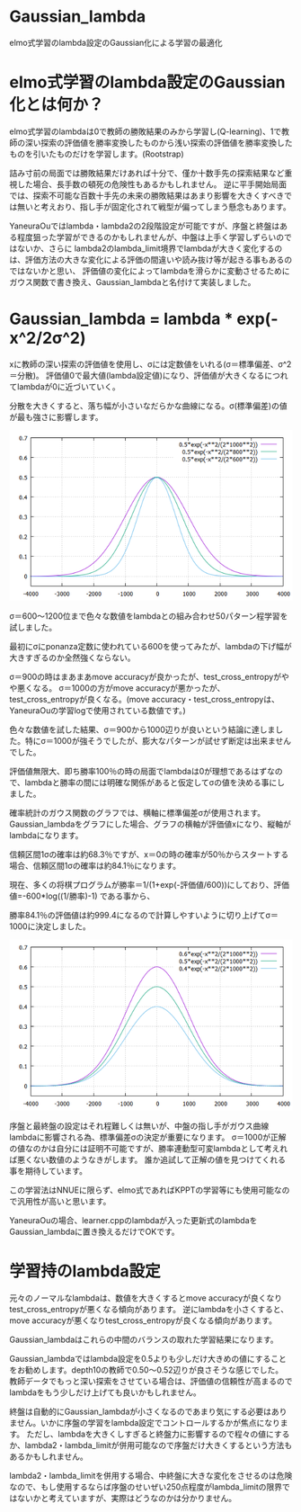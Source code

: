 # Gaussian_lambda
elmo式学習のlambda設定のGaussian化による学習の最適化

# elmo式学習のlambda設定のGaussian化とは何か？
elmo式学習のlambdaは0で教師の勝敗結果のみから学習し(Q-learning)、1で教師の深い探索の評価値を勝率変換したものから浅い探索の評価値を勝率変換したものを引いたものだけを学習します。(Rootstrap)

詰み寸前の局面では勝敗結果だけあれば十分で、僅か十数手先の探索結果など重視した場合、長手数の頓死の危険性もあるかもしれません。
逆に平手開始局面では、探索不可能な百数十手先の未来の勝敗結果はあまり影響を大きくすべきでは無いと考えおり、指し手が固定化されて戦型が偏ってしまう懸念もあります。

YaneuraOuではlambda・lambda2の2段階設定が可能ですが、序盤と終盤はある程度狙った学習ができるのかもしれませんが、中盤は上手く学習しずらいのではないか、さらに
lambda2のlambda_limit境界でlambdaが大きく変化するのは、評価方法の大きな変化による評価の間違いや読み抜け等が起きる事もあるのではないかと思い、
評価値の変化によってlambdaを滑らかに変動させるためにガウス関数で書き換え、Gaussian_lambdaと名付けて実装しました。

# Gaussian_lambda = lambda * exp(-x^2/2σ^2)
xに教師の深い探索の評価値を使用し、σには定数値をいれる(σ＝標準偏差、σ^2＝分散)。
評価値0で最大値(lambda設定値)になり、評価値が大きくなるにつれてlambdaが0に近づいていく。

分散を大きくすると、落ち幅が小さいなだらかな曲線になる。σ(標準偏差)の値が最も強さに影響します。

![Gaussian_lambda(lambda0.5_σ600・800・1000)](https://raw.githubusercontent.com/Bonta0729/Gaussian_lambda/master/Gaussian_lambda(lambda0.5_%CF%83600%E3%83%BB800%E3%83%BB1000).png)

σ＝600～1200位まで色々な数値をlambdaとの組み合わせ50パターン程学習を試しました。

最初にσにponanza定数に使われている600を使ってみたが、lambdaの下げ幅が大きすぎるのか全然強くならない。

σ＝900の時はまあまあmove accuracyが良かったが、test_cross_entropyがやや悪くなる。
σ＝1000の方がmove accuracyが悪かったが、test_cross_entropyが良くなる。(move accuracy・test_cross_entropyは、YaneuraOuの学習logで使用されている数値です。)

色々な数値を試した結果、σ＝900から1000辺りが良いという結論に達しました。特にσ＝1000が強そうでしたが、膨大なパターンが試せず断定は出来ませんでした。

評価値無限大、即ち勝率100％の時の局面でlambdaは0が理想であるはずなので、lambdaと勝率の間には明確な関係があると仮定してσの値を決める事にしました。

確率統計のガウス関数のグラフでは、横軸に標準偏差σが使用されます。
Gaussian_lambdaをグラフにした場合、グラフの横軸が評価値xになり、縦軸がlambdaになります。

信頼区間1σの確率は約68.3％ですが、x＝0の時の確率が50％からスタートする場合、信頼区間1σの確率は約84.1％になります。

現在、多くの将棋プログラムが勝率＝1/(1+exp(-評価値/600))にしており、評価値=-600*log((1/勝率)-1) である事から、

勝率84.1％の評価値は約999.4になるので計算しやすいように切り上げてσ＝1000に決定しました。

![Gaussian_lambda(σ1000_lambda0.6・0.5・0.4)](https://raw.githubusercontent.com/Bonta0729/Gaussian_lambda/master/Gaussian_lambda(%CF%831000_lambda0.6%E3%83%BB0.5%E3%83%BB0.4).png)

序盤と最終盤の設定はそれ程難しくは無いが、中盤の指し手がガウス曲線lambdaに影響される為、標準偏差σの決定が重要になります。
σ＝1000が正解の値なのかは自分には証明不可能ですが、勝率連動型可変lambdaとして考えれば悪くない数値のようなきがします。
誰か追試して正解の値を見つけてくれる事を期待しています。

この学習法はNNUEに限らず、elmo式であればKPPTの学習等にも使用可能なので汎用性が高いと思います。

YaneuraOuの場合、learner.cppのlambdaが入った更新式のlambdaをGaussian_lambdaに置き換えるだけでOKです。



# 学習持のlambda設定
元々のノーマルなlambdaは、数値を大きくするとmove accuracyが良くなりtest_cross_entropyが悪くなる傾向があります。
逆にlambdaを小さくすると、move accuracyが悪くなりtest_cross_entropyが良くなる傾向があります。

Gaussian_lambdaはこれらの中間のバランスの取れた学習結果になります。

Gaussian_lambdaではlambda設定を0.5よりも少しだけ大きめの値にすることをお勧めします。depth10の教師で0.50～0.52辺りが良さそうな感じでした。
教師データでもっと深い探索をさせている場合は、評価値の信頼性が高まるのでlambdaをもう少しだけ上げても良いかもしれません。

終盤は自動的にGaussian_lambdaが小さくなるのであまり気にする必要はありません。いかに序盤の学習をlambda設定でコントロールするかが焦点になります。
ただし、lambdaを大きくしすぎると終盤力に影響するので程々の値にするか、lambda2・lambda_limitが併用可能なので序盤だけ大きくするという方法もあるかもしれません。

lambda2・lambda_limitを併用する場合、中終盤に大きな変化をさせるのは危険なので、もし使用するならば序盤のせいぜい250点程度がlambda_limitの限界ではないかと考えていますが、実際はどうなのかは分かりません。
